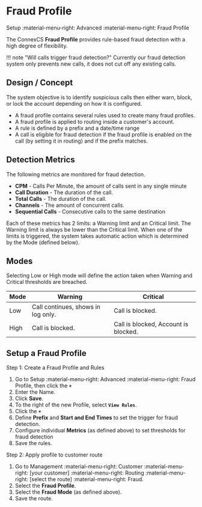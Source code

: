 # Fraud Profile
Setup :material-menu-right: Advanced :material-menu-right: Fraud Profile

The ConnexCS **Fraud Profile** provides rule-based fraud detection with a high degree of flexibility.

!!! note "Will calls trigger fraud detection?"
    Currently our fraud detection system only prevents new calls, it does not cut off any existing calls.

## Design / Concept

The system objective is to identify suspicious calls then either warn, block, or lock the account depending on how it is configured.

* A fraud profile contains several rules used to create many fraud profiles.
* A fraud profile is applied to routing inside a customer's account.
* A rule is defined by a prefix and a date/time range
* A call is eligible for fraud detection if the fraud profile is enabled on the call (by setting it in routing) and if the prefix matches.

## Detection Metrics
The following metrics are monitored for fraud detection. 

* **CPM** - Calls Per Minute, the amount of calls sent in any single minute
* **Call Duration** - The duration of the call.
* **Total Calls** - The duration of the call.
* **Channels** - The amount of concurrent calls.
* **Sequential Calls** - Consecutive calls to the same destination

Each of these metrics has 2 limits: a Warning limit and an Critical limit. The Warning limit is always be lower than the Critical limit. When one of the limits is triggered, the system takes automatic action which is determined by the Mode (defined below).

## Modes

Selecting Low or High mode will define the action taken when Warning and Critical thresholds are breached. 

| Mode | Warning                            | Critical                             |
|------|------------------------------------|--------------------------------------|
| Low  | Call continues, shows in log only. | Call is blocked.                     |
| High | Call is blocked.                   | Call is blocked, Account is blocked. |

## Setup a Fraud Profile

Step 1: Create a Fraud Profile and Rules

1. Go to Setup :material-menu-right: Advanced :material-menu-right: Fraud Profile, then click the **`+`**
2. Enter the Name.
3. Click **Save**.
4. To the right of the new Profile, select **`View Rules`**.
5. Click the **`+`**
6. Define **Prefix** and **Start and End Times** to set the trigger for fraud detection.
6. Configure individual **Metrics** (as defined above) to set thresholds for fraud detection
6. Save the rules.

Step 2: Apply profile to customer route

1. Go to Management :material-menu-right: Customer :material-menu-right: [your customer] :material-menu-right: Routing :material-menu-right: [select the route] :material-menu-right: Fraud.
2. Select the **Fraud Profile**.
3. Select the **Fraud Mode** (as defined above).
4. Save the route.




